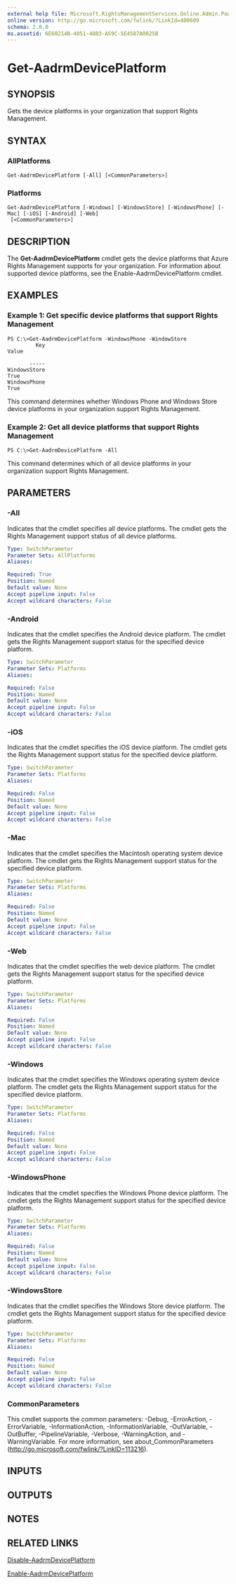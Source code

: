 ```yaml
---
external help file: Microsoft.RightsManagementServices.Online.Admin.PowerShell.dll-Help.xml
online version: http://go.microsoft.com/fwlink/?LinkId=400609
schema: 2.0.0
ms.assetid: 6E60214B-4051-48B3-A59C-5E4587A0025B
---
```


# Get-AadrmDevicePlatform

## SYNOPSIS
Gets the device platforms in your organization that support Rights Management.

## SYNTAX

### AllPlatforms
```
Get-AadrmDevicePlatform [-All] [<CommonParameters>]
```

### Platforms
```
Get-AadrmDevicePlatform [-Windows] [-WindowsStore] [-WindowsPhone] [-Mac] [-iOS] [-Android] [-Web]
 [<CommonParameters>]
```

## DESCRIPTION
The **Get-AadrmDevicePlatform** cmdlet gets the device platforms that Azure Rights Management supports for your organization.
For information about supported device platforms, see the Enable-AadrmDevicePlatform cmdlet.

## EXAMPLES

### Example 1: Get specific device platforms that support Rights Management
```
PS C:\>Get-AadrmDevicePlatform -WindowsPhone -WindowStore
         Key                                                       Value

       -----
WindowsStore                                                        True
WindowsPhone                                                        True
```

This command determines whether Windows Phone and Windows Store device platforms in your organization support Rights Management.

### Example 2: Get all device platforms that support Rights Management
```
PS C:\>Get-AadrmDevicePlatform -All
```

This command determines which of all device platforms in your organization support Rights Management.

## PARAMETERS

### -All
Indicates that the cmdlet specifies all device platforms.
The cmdlet gets the Rights Management support status of all device platforms.

```yaml
Type: SwitchParameter
Parameter Sets: AllPlatforms
Aliases: 

Required: True
Position: Named
Default value: None
Accept pipeline input: False
Accept wildcard characters: False
```

### -Android
Indicates that the cmdlet specifies the Android device platform.
The cmdlet gets the Rights Management support status for the specified device platform.

```yaml
Type: SwitchParameter
Parameter Sets: Platforms
Aliases: 

Required: False
Position: Named
Default value: None
Accept pipeline input: False
Accept wildcard characters: False
```

### -iOS
Indicates that the cmdlet specifies the iOS device platform.
The cmdlet gets the Rights Management support status for the specified device platform.

```yaml
Type: SwitchParameter
Parameter Sets: Platforms
Aliases: 

Required: False
Position: Named
Default value: None
Accept pipeline input: False
Accept wildcard characters: False
```

### -Mac
Indicates that the cmdlet specifies the Macintosh operating system device platform.
The cmdlet gets the Rights Management support status for the specified device platform.

```yaml
Type: SwitchParameter
Parameter Sets: Platforms
Aliases: 

Required: False
Position: Named
Default value: None
Accept pipeline input: False
Accept wildcard characters: False
```

### -Web
Indicates that the cmdlet specifies the web device platform.
The cmdlet gets the Rights Management support status for the specified device platform.

```yaml
Type: SwitchParameter
Parameter Sets: Platforms
Aliases: 

Required: False
Position: Named
Default value: None
Accept pipeline input: False
Accept wildcard characters: False
```

### -Windows
Indicates that the cmdlet specifies the Windows operating system device platform.
The cmdlet gets the Rights Management support status for the specified device platform.

```yaml
Type: SwitchParameter
Parameter Sets: Platforms
Aliases: 

Required: False
Position: Named
Default value: None
Accept pipeline input: False
Accept wildcard characters: False
```

### -WindowsPhone
Indicates that the cmdlet specifies the Windows Phone device platform.
The cmdlet gets the Rights Management support status for the specified device platform.

```yaml
Type: SwitchParameter
Parameter Sets: Platforms
Aliases: 

Required: False
Position: Named
Default value: None
Accept pipeline input: False
Accept wildcard characters: False
```

### -WindowsStore
Indicates that the cmdlet specifies the Windows Store device platform.
The cmdlet gets the Rights Management support status for the specified device platform.

```yaml
Type: SwitchParameter
Parameter Sets: Platforms
Aliases: 

Required: False
Position: Named
Default value: None
Accept pipeline input: False
Accept wildcard characters: False
```

### CommonParameters
This cmdlet supports the common parameters: -Debug, -ErrorAction, -ErrorVariable, -InformationAction, -InformationVariable, -OutVariable, -OutBuffer, -PipelineVariable, -Verbose, -WarningAction, and -WarningVariable. For more information, see about_CommonParameters (http://go.microsoft.com/fwlink/?LinkID=113216).

## INPUTS

## OUTPUTS

## NOTES

## RELATED LINKS

[Disable-AadrmDevicePlatform](./Disable-AadrmDevicePlatform.md)

[Enable-AadrmDevicePlatform](./Enable-AadrmDevicePlatform.md)


